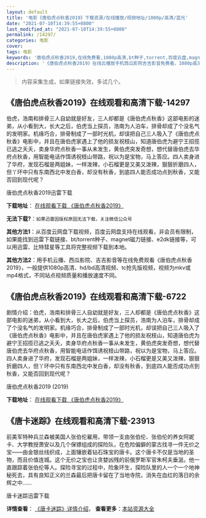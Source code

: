 ```yaml
---
layout: default
title: '电影《唐伯虎点秋香2019》下载资源/在线播放/视频地址/1080p/高清/蓝光'
date: "2021-07-10T14:39:55+0800"
last_modified_at: "2021-07-10T14:39:55+0800"
permalink: /14297/
categories: 电影
cover:
tags: 电影
keywords: '唐伯虎点秋香2019,在线免费看,1080p高清,bt种子,torrent,百度云盘,magnet,磁力链,迅雷下载资源'
description: '《唐伯虎点秋香2019》在线云播放手机西瓜影院吉吉影音免费看，1080p高清bd/hd未删减完整版和tc抢先枪版，mkv/mp4格式，附带bt/torrent种子、magnet/磁力链、百度云盘、网盘资源迅雷下载链接'
---
```


>内容采集生成，如果链接失效，多试几个。


## 《唐伯虎点秋香2019》在线观看和高清下载-14297

伯虎，浩南和排骨三人自幼就是好友，三人却都是《唐伯虎点秋香》这部电影的迷弟，从小看到大，长大之后，伯虎当上探员，浩南为人泊车，排骨却成了个没名气的发明家。机缘巧合，排骨制成了一部时光机，却误把自己三人吸入了《唐伯虎点秋香》电影中，并且在唐伯虎家遇上了他的损友祝枝山，知道唐伯虎为避宁王招揽已逃之夭夭，卖身华府点秋香一事从未发生，黄伯虎突发奇想，想代替唐伯虎去华府点秋香，用智能电话作饵诱祝枝山带路，祝以为是宝物，马上答应。四人卖身进了华府，发现石榴是两姐妹，一样泼辣，小石榴更是又美又泼辣，狠狠折磨四人，但丫环中只有东南西北中发白香，却没有秋香，到底四人能否成功点到秋香，又能否回到现代呢？


唐伯虎点秋香2019迅雷下载

**下载地址**： [在线观看下载 《唐伯虎点秋香2019》](https://www.993dy.com//vod-detail-id-34412.html) 


**无法下载?**：`如果迅雷因版权原因无法下载，关注微信公众号 `

**其他方法1**：从百度云网盘下载视频，百度云网盘支持在线观看，非会员有限制，如果能找到迅雷下载链接、bt/torrent种子、magnet磁力链接、e2dk链接等，可以用迅雷、比特彗星等工具将完整视频下载到本地。

**其他方法2**：用手机云播、西瓜影院、吉吉影音等在线免费观看《唐伯虎点秋香2019》，一般提供1080p高清、hd/bd高清视频、tc抢先版视频，视频为mkv或mp4格式，不同站点视频质量和播放速度不同。


## 《唐伯虎点秋香2019》在线观看和高清下载-6722

剧情介绍：伯虎，浩南和排骨三人自幼就是好友，三人却都是《唐伯虎点秋香》这部电影的迷弟，从小看到大，长大之后，伯虎当上探员，浩南为人泊车，排骨却成了个没名气的发明家。机缘巧合，排骨制成了一部时光机，却误把自己三人吸入了《唐伯虎点秋香》电影中，并且在唐伯虎家遇上了他的损友祝枝山，知道唐伯虎为避宁王招揽已逃之夭夭，卖身华府点秋香一事从未发生，黄伯虎突发奇想，想代替唐伯虎去华府点秋香，用智能电话作饵诱祝枝山带路，祝以为是宝物，马上答应。四人卖身进了华府，发现石榴是两姐妹，一样泼辣，小石榴更是又美又泼辣，狠狠折磨四人，但丫环中只有东南西北中发白香，却没有秋香，到底四人能否成功点到秋香，又能否回到现代呢？


唐伯虎点秋香2019 (2019)

**下载地址**： [在线观看下载 《唐伯虎点秋香2019》](https://www.btbtdy.me/btdy/dy14456.html) 


## 《唐卡迷踪》在线观看和高清下载-23913

前美军特种兵兰森被美国人张伯伦雇用，带领一支由张伯伦、张伯伦的养女阿妮卡、大学教授萧安以及几个保镖组成的探险队，在危险偏僻的蒙古找寻一件无价之宝――由金银丝线织成，上面镶嵌着钻石珠宝的唐卡。这个唐卡不仅是当地的圣物，而且价值连城。这个无价之宝也让贪婪凶残的前俄罗斯军官朱柯夫垂涎。他一直跟踪着张伯伦等人。探险寻宝的过程中，险象环生，探险队里的人一个一个地神秘死去，具有良知正义的兰森最后把唐卡留在了当地寺院，消失在血红的落日的余辉之中&hellip;…


唐卡迷踪迅雷下载

**详情查看**： [《唐卡迷踪》详情介绍](/movie/23913/)， **查看更多**：[本站资源大全](/movie/t/all/)

